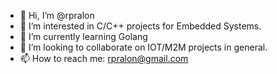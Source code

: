 - 👋 Hi, I’m @rpralon
- 👀 I’m interested in  C/C++ projects for Embedded Systems.
- 🌱 I’m currently learning Golang
- 💞️ I’m looking to collaborate on  IOT/M2M projects in general.
- 📫 How to reach me: rpralon@gmail.com

<!---
rpralon/rpralon is a ✨ special ✨ repository because its `README.md` (this file) appears on your GitHub profile.
You can click the Preview link to take a look at your changes.
--->
